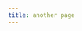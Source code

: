 ```yaml
---
title: another page
---
```


<style>
  body {
    padding-left: 0;
    padding-right: 0;
  }
  nav, footer {
    padding-left: 6vw;
    padding-right: 6vw;
  }
  article > div:nth-child(1) {
    padding-left: 6vw;
    padding-right: 6vw;
  }
  main > :not(article) {
    padding-left: 6vw;
    padding-right: 6vw;
  }
</style>

<script type="importmap">
  {
    "imports": {
      "three": "https://unpkg.com/three@0.158.0/build/three.module.js",
      "three/addons/": "https://unpkg.com/three@0.158.0/examples/jsm/"
    }
  }
</script>

<script src="/assets/three.min.js"></script>
<script type="module" src="/assets/multiwindow/main.js"></script>